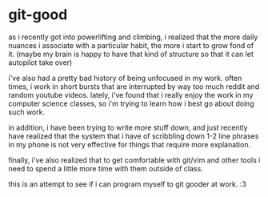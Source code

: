 # git-good

as i recently got into powerlifting and climbing, i realized that the more daily nuances i associate with a particular habit, the more i start to grow fond of it. (maybe my brain is happy to have that kind of structure so that it can let autopilot take over)

i've also had a pretty bad history of being unfocused in my work. often times, i work in short bursts that are interrupted by way too much reddit and random youtube videos. lately, i've found that i really enjoy the work in my computer science classes, so i'm trying to learn how i best go about doing such work.

in addition, i have been trying to write more stuff down, and just recently have realized that the system that i have of scribbling down 1-2 line phrases in my phone is not very effective for things that require more explanation.

finally, i've also realized that to get comfortable with git/vim and other tools i need to spend a little more time with them outside of class.

this is an attempt to see if i can program myself to git gooder at work. :3
